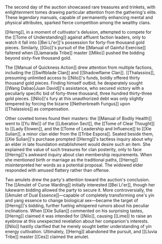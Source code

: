The second day of the auction showcased rare treasures and trinkets, with enlightenment tomes drawing particular attention from the gathering's elite. These legendary manuals, capable of permanently enhancing mental and physical attributes, sparked fierce competition among the wealthy clans.

[[Herng]], in a moment of cultivator's delusion, attempted to compete for the [[Tome of Understanding]] against affluent faction leaders, only to watch it fall into [[Bei Li'er]]'s possession for forty-five thousand gold pieces. Similarly, [[Gio]]'s pursuit of the [[Manual of Gainful Exercise]] faltered when [[Llamarada Tribe]] master [[Miko]] pushed the bidding beyond sixty-five thousand gold.

The [[Manual of Quickness Action]] drew attention from multiple factions, including the [[Swiftblade Clan]] and [[Shadowflame Clan]]. [[Thalassios]], presuming unlimited access to [[Nilo]]'s funds, boldly offered thirty thousand gold pieces. Finding himself outbid, he desperately sought [[Wang Dabao|Juan David]]'s assistance, who secured victory with a peculiarly specific bid of forty-three thousand, three hundred thirty-three gold pieces. [[Nilo]]'s fury at this unauthorized debt was only slightly tempered by forcing the bizarre [[Netherbreath Fungus]] upon [[Thalassios]] as compensation.

Other coveted tomes found their masters: the [[Manual of Bodily Health]] went to [[Yu Wei]] of the [[Liberation Sect]], the [[Tome of Clear Thought]] to [[Lady Elowen]], and the [[Tome of Leadership and Influence]] to [[Xie Sulian]], a minor clan elder from the [[Tribe Espora]]. Seated beside them, [[Xie Sulian]]'s purchase prompted [[Herng]]'s tactless inquiry about why an elder in late foundation establishment would desire such an item. She explained the value of such treasures for clan posterity, only to face [[Herng]]'s awkward inquiry about clan membership requirements. When she mentioned birth or marriage as the traditional paths, [[Herng]] misinterpreted her words as a potential proposal. The widowed elder responded with amused flattery rather than offense.

Two amulets drew the party's attention toward the auction's conclusion. The [[Amulet of Curse Warding]] initially interested [[Bei Li'er]], though her lukewarm bidding allowed the party to secure it. More controversially, the [[Amulet of Dual Essence]]—capable of completely transforming one's yin and yang essence to change biological sex—became the target of [[Herng]]'s bidding, further fueling whispered rumors about his peculiar inclinations. When [[Xie Sulian]] commented on his surprising tastes, [[Herng]] claimed it was intended for [[Nilo]], causing [[Lime]] to raise an eyebrow at this unexpected revelation about her companion's interests. [[Nilo]] hastily clarified that he merely sought better understanding of yin energy cultivation. Ultimately, [[Herng]] abandoned the pursuit, and [[Lluvia Tribe]] master [[Ces]] claimed the amulet.